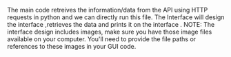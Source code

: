 The main code retreives the information/data from the API using HTTP requests in python and we can directly run this file.
The Interface will design the interface ,retrieves the data and prints it on the interface .
NOTE: The interface design includes images, make sure you have those image files available on your computer. You'll need to provide the file paths or references to these images in your GUI code.
